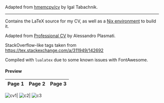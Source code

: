 Adapted from [hmemcpy/cv](https://github.com/hmemcpy/cv) by Igal Tabachnik.

------

Contains the LaTeX source for my CV, as well as a [Nix environment](https://nixos.org/nix/) to build it.

Adapted from [Professional CV](https://www.sharelatex.com/templates/cv-or-resume/professional-cv) by Alessandro Plasmati.

StackOverflow-like tags taken from https://tex.stackexchange.com/a/311949/142692 

Compiled with `lualatex` due to some known issues with FontAwesome.

#### Preview

Page 1 |  Page 2 |  Page 3
:--------------:|:---------------:|:---------------:
![cv1](https://user-images.githubusercontent.com/4980184/132143890-c21df4d2-b7d7-489a-9f9e-861ec1f6032e.jpg
)| ![c2](https://user-images.githubusercontent.com/4980184/132143895-c94bf17a-614f-49a9-84e7-4c153c730da9.jpg)| ![c3](https://user-images.githubusercontent.com/4980184/132143899-2ee27358-6567-4830-927e-a9a30632633e.jpg)



